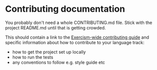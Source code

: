 # Contributing documentation

You probably don't need a whole CONTRIBUTING.md file. Stick with the project README.md until that is getting crowded.

This should contain a link to the [Exercism-wide contributing guide](https://github.com/exercism/docs/blob/master/contributing-to-language-tracks/README.md) and specific information about how to contribute to your language track:

- how to get the project set up locally
- how to run the tests
- any conventions to follow e.g. style guide etc
